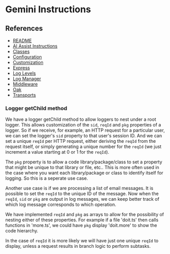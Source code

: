 # Gemini Instructions

## References

- [README](./README.md)
- [AI Assist Instructions](./.github/copilot-instructions.md)
- [Classes](./docs/classes.md)
- [Configuration](./docs/configuration.md)
- [Customization](./docs/cutomization.md)
- [Express](./docs/express.md)
- [Log Levels](./docs/log-levels.md)
- [Log Manager](./docs/logmgr.md)
- [Middleware](./docs/middleware.md)
- [Oak](./docs/oak.md)
- [Transports](./docs/transports.md)

### Logger getChild method

We have a logger getChild method to allow loggers to nest under a root logger. This allows customization of the `sid`,
`reqId` and `pkg` properties of a logger. So if we receive, for example, an HTTP request for a particular user, we can
set the logger's `sid` property to that user's session ID. And we can set a unique `reqId` per HTTP request, either
deriving the `reqId` from the request itself, or simply generating a unique number for the `reqId` (we just increment a
value starting at 0 or 1 for the `reqId`).

The `pkg` property is to allow a code library/package/class to set a property that might be unique to that library or
file, etc.. This is more often used in the case where you want each library/package or class to identify itself for
logging. So this is a seperate use case.

Another use case is if we are processing a list of email messages. It is possible to set the `reqId` to the unique ID of
the message. Now when the `reqId`, `sid` or `pkg` are output in log messages, we can keep better track of which log
message corresponds to which operation.

We have implemented `reqId` and `pkg` as arrays to allow for the possibility of nesting either of these properties. For
example if a file 'doit.ts' then calls functions in 'more.ts', we could have `pkg` display 'doit.more' to show the code
hierarchy.

In the case of `reqId` it is more likely we will have just one unique `reqId` to display, unless a request results in
branch logic to perform subtasks.
